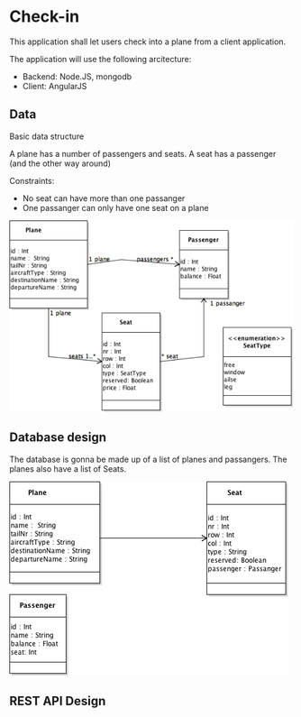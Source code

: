 # Check-in 

This application shall let users check into a plane from a client application.

The application will use the following arcitecture:

- Backend: Node.JS, mongodb 
- Client: AngularJS
   

## Data
Basic data structure

A plane has a number of passengers and seats. A seat has a passenger (and the other way around)

Constraints:

- No seat can have more than one passanger
- One passanger can only have one seat on a plane


![](images/ClassDiagramData.png )


## Database design

The database is gonna be made up of a list of planes and passangers. The planes also have a list of Seats.

![](images/DatabaseDesignClassDiagram.png )

## REST API Design

